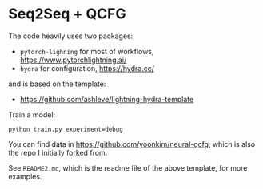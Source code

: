 # Seq2Seq + QCFG

The code heavily uses two packages:
* `pytorch-lighning` for most of workflows, https://www.pytorchlightning.ai/
* `hydra` for configuration, https://hydra.cc/

and is based on the template:
* https://github.com/ashleve/lightning-hydra-template

Train a model:
```shell
python train.py experiment=debug
```

You can find data in https://github.com/yoonkim/neural-qcfg, which is also the repo I initially forked from.

See `README2.md`, which is the readme file of the above template, for more examples.